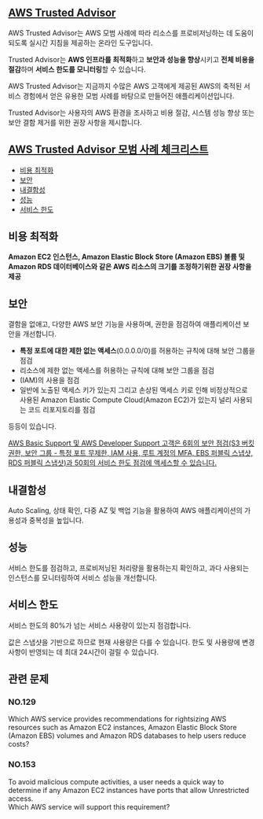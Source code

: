 ## [AWS Trusted Advisor](https://aws.amazon.com/ko/premiumsupport/technology/trusted-advisor/)

AWS Trusted Advisor는 AWS 모범 사례에 따라 리소스를 프로비저닝하는 데 도움이 되도록 실시간 지침을 제공하는 온라인 도구입니다.

Trusted Advisor는 **AWS 인프라를 최적화**하고 **보안과 성능을 향상**시키고 **전체 비용을 절감**하며 **서비스 한도를 모니터링**할 수 있습니다.

AWS Trusted Advisor는 지금까지 수많은 AWS 고객에게 제공된 AWS의 축적된 서비스 경험에서 얻은 유용한 모범 사례를 바탕으로 만들어진 애플리케이션입니다. 

Trusted Advisor는 사용자의 AWS 환경을 조사하고 비용 절감, 시스템 성능 향상 또는 보안 결함 제거를 위한 권장 사항을 제시합니다.

## [AWS Trusted Advisor 모범 사례 체크리스트](https://aws.amazon.com/ko/premiumsupport/technology/trusted-advisor/best-practice-checklist/)

   * [비용 최적화](#비용-최적화)
   * [보안](#보안)
   * [내결함성](#내결함성) 
   * [성능](#성능)
   * [서비스 한도](#서비스-한도)


## 비용 최적화

**Amazon EC2 인스턴스, Amazon Elastic Block Store (Amazon EBS) 볼륨 및 Amazon RDS 데이터베이스와 같은 AWS 리소스의 크기를 조정하기위한 권장 사항을 제공**

## 보안

결함을 없애고, 다양한 AWS 보안 기능을 사용하며, 권한을 점검하여 애플리케이션 보안을 개선합니다.

   * **특정 포트에 대한 제한 없는 액세스**(0.0.0.0/0)를 허용하는 규칙에 대해 보안 그룹을 점검
   * 리소스에 제한 없는 액세스를 허용하는 규칙에 대해 보안 그룹을 점검
   * (IAM)의 사용을 점검
   * 일반에 노출된 액세스 키가 있는지 그리고 손상된 액세스 키로 인해 비정상적으로 사용된 Amazon Elastic Compute Cloud(Amazon EC2)가 있는지 널리 사용되는 코드 리포지토리를 점검

등등이 있습니다.

[AWS Basic Support 및 AWS Developer Support 고객은 6회의 보안 점검(S3 버킷 권한, 보안 그룹 - 특정 포트 무제한, IAM 사용, 루트 계정의 MFA, EBS 퍼블릭 스냅샷, RDS 퍼블릭 스냅샷)과 50회의 서비스 한도 점검에 액세스할 수 있습니다.](https://aws.amazon.com/ko/premiumsupport/technology/trusted-advisor/)

## 내결함성

Auto Scaling, 상태 확인, 다중 AZ 및 백업 기능을 활용하여 AWS 애플리케이션의 가용성과 중복성을 높입니다.

## 성능

서비스 한도를 점검하고, 프로비저닝된 처리량을 활용하는지 확인하고, 과다 사용되는 인스턴스를 모니터링하여 서비스 성능을 개선합니다.

## 서비스 한도

서비스 한도의 80%가 넘는 서비스 사용량이 있는지 점검합니다. 

값은 스냅샷을 기반으로 하므로 현재 사용량은 다를 수 있습니다. 한도 및 사용량에 변경 사항이 반영되는 데 최대 24시간이 걸릴 수 있습니다.

## 관련 문제

### NO.129

Which AWS service provides recommendations for rightsizing AWS resources such as Amazon EC2 instances, Amazon Elastic Block Store (Amazon EBS) volumes and Amazon RDS databases to help users reduce costs?

### NO.153 

To avoid malicious compute activities, a user needs a quick way to determine if any Amazon EC2 instances have ports that allow Unrestricted access.<br/>Which AWS service will support this requirement?



